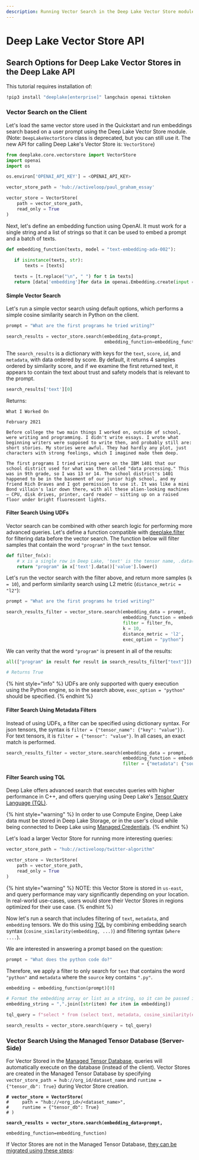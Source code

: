 ```yaml
---
description: Running Vector Search in the Deep Lake Vector Store module.
---
```


# Deep Lake Vector Store API

## Search Options for Deep Lake Vector Stores in the Deep Lake API

This tutorial requires installation of:

```bash
!pip3 install "deeplake[enterprise]" langchain openai tiktoken
```

### Vector Search on the Client

Let's load the same vector store used in the Quickstart and run embeddings search based on a user prompt using the Deep Lake Vector Store module. (Note: `DeepLakeVectorStore` class is deprecated, but you can still use it. The new API for calling Deep Lake's Vector Store is: `VectorStore`)

```python
from deeplake.core.vectorstore import VectorStore
import openai
import os

os.environ['OPENAI_API_KEY'] = <OPENAI_API_KEY>

vector_store_path = 'hub://activeloop/paul_graham_essay'

vector_store = VectorStore(
    path = vector_store_path,
    read_only = True
)
```

Next, let's define an embedding function using OpenAI. It must work for a single string and a list of strings so that it can be used to embed a prompt and a batch of texts.&#x20;

```python
def embedding_function(texts, model = "text-embedding-ada-002"):
   
   if isinstance(texts, str):
       texts = [texts]

   texts = [t.replace("\n", " ") for t in texts]
   return [data['embedding']for data in openai.Embedding.create(input = texts, model=model)['data']]
```

#### Simple Vector Search

Let's run a simple vector search using default options, which performs a simple cosine similarity search in Python on the client.&#x20;

```python
prompt = "What are the first programs he tried writing?"

search_results = vector_store.search(embedding_data=prompt, 
                                     embedding_function=embedding_function)
```

The `search_results` is a dictionary with keys for the `text`, `score`, `id`, and `metadata`, with data ordered by score. By default, it returns 4 samples ordered by similarity score, and if we examine the first returned text, it appears to contain the text about trust and safety models that is relevant to the prompt.

```python
search_results['text'][0]
```

Returns:

```
What I Worked On

February 2021

Before college the two main things I worked on, outside of school, were writing and programming. I didn't write essays. I wrote what beginning writers were supposed to write then, and probably still are: short stories. My stories were awful. They had hardly any plot, just characters with strong feelings, which I imagined made them deep.

The first programs I tried writing were on the IBM 1401 that our school district used for what was then called "data processing." This was in 9th grade, so I was 13 or 14. The school district's 1401 happened to be in the basement of our junior high school, and my friend Rich Draves and I got permission to use it. It was like a mini Bond villain's lair down there, with all these alien-looking machines — CPU, disk drives, printer, card reader — sitting up on a raised floor under bright fluorescent lights.
```

#### Filter Search Using UDFs

Vector search can be combined with other search logic for performing more advanced queries. Let's define a function compatible with [deeplake.filter](../../../getting-started/deep-learning/dataset-filtering.md) for filtering data before the vector search. The function below will filter samples that contain the word `"program"` in the `text` tensor.

```python
def filter_fn(x):
    # x is a single row in Deep Lake, 'text' is the tensor name, .data()['value'] is the method for fetching the data
    return "program" in x['text'].data()['value'].lower()
```

Let's run the vector search with the filter above, and return more samples (`k = 10`), and perform similarity search using L2 metric (`distance_metric = "l2"`):

```python
prompt = "What are the first programs he tried writing?"

search_results_filter = vector_store.search(embedding_data = prompt, 
                                            embedding_function = embedding_function,
                                            filter = filter_fn,
                                            k = 10,
                                            distance_metric = 'l2',
                                            exec_option = "python")
```

We can verity that the word `"program"` is present in all of the results:

```python
all(["program" in result for result in search_results_filter["text"]])

# Returns True
```

{% hint style="info" %}
UDFs are only supported with query execution using the Python engine, so in the search above, `exec_option = "python"` should be specified.
{% endhint %}

#### Filter Search Using Metadata Filters

Instead of using UDFs, a filter can be specified using dictionary syntax. For json tensors, the syntax is `filter = {"tensor_name": {"key": "value"}}`. For text tensors, it is `filter = {"tensor": "value"}`. In all cases, an exact match is performed.

```python
search_results_filter = vector_store.search(embedding_data = prompt, 
                                            embedding_function = embedding_function,
                                            filter = {"metadata": {"source": "paul_graham_essay.txt"}})
```

#### Filter Search using TQL

Deep Lake offers advanced search that executes queries with higher performance in C++, and offers querying using Deep Lake's [Tensor Query Language (TQL)](../../../performance-features/querying-datasets/).&#x20;

{% hint style="warning" %}
In order to use Compute Engine, Deep Lake data must be stored in Deep Lake Storage, or in the user's cloud while being connected to Deep Lake using [Managed Credentials](../../../storage-and-credentials/managed-credentials/).&#x20;
{% endhint %}

Let's load a larger Vector Store for running more interesting queries:

```python
vector_store_path = "hub://activeloop/twitter-algorithm"

vector_store = VectorStore(
    path = vector_store_path,
    read_only = True
)
```

{% hint style="warning" %}
NOTE: this Vector Store is stored in `us-east`, and query performance may vary significantly depending on your location. In real-world use-cases, users would store their Vector Stores in regions optimized for their use case.
{% endhint %}

Now let's run a search that includes filtering of `text`, `metadata`, and `embedding` tensors. We do this using [TQL](../../../performance-features/querying-datasets/query-syntax.md) by combining embedding search syntax (`cosine_similarity(embedding, ...)`) and filtering syntax (`where ....`).&#x20;

We are interested in answering a prompt based on the question:

```python
prompt = "What does the python code do?"
```

Therefore, we apply a filter to only search for `text` that contains the word `"python"` and `metadata` where the `source` key contains `".py"`.

```python
embedding = embedding_function(prompt)[0]

# Format the embedding array or list as a string, so it can be passed in the REST API request.
embedding_string = ",".join([str(item) for item in embedding])

tql_query = f"select * from (select text, metadata, cosine_similarity(embedding, ARRAY[{embedding_string}]) as score where contains(text, 'python') or contains(metadata['source'], '.py')) order by score desc limit 5"
```

```python
search_results = vector_store.search(query = tql_query)
```

### Vector Search Using the Managed Tensor Database (Server-Side)

For Vector Stored in the [Managed Tensor Database](../../../performance-features/managed-database/), queries will automatically execute on the database (instead of the client). Vector Stores are created in the Managed Tensor Database by specifying `vector_store_path = hub://org_id/dataset_name` and `runtime = {"tensor_db": True}` during Vector Store creation.

<pre class="language-python"><code class="lang-python"><strong># vector_store = VectorStore(
</strong>#     path = "hub://&#x3C;org_id>/&#x3C;dataset_name>",
#     runtime = {"tensor_db": True}
# )
<strong>
</strong><strong>search_results = vector_store.search(embedding_data=prompt, 
</strong>                                     embedding_function=embedding_function)
</code></pre>

If Vector Stores are not in the Managed Tensor Database, [they can be migrated using these steps](../../../performance-features/managed-database/migrating-datasets-to-the-tensor-database.md):
